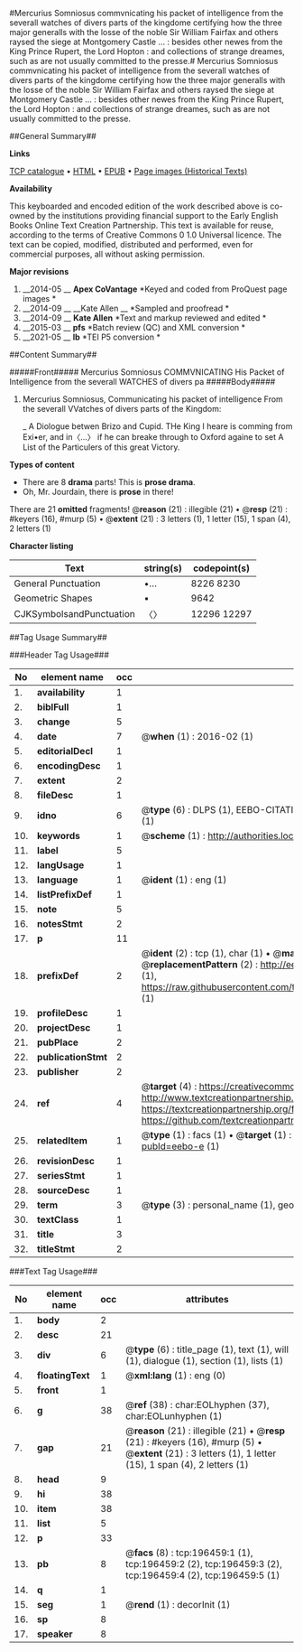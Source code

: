 #Mercurius Somniosus commvnicating his packet of intelligence from the severall watches of divers parts of the kingdome certifying how the three major generalls with the losse of the noble Sir William Fairfax and others raysed the siege at Montgomery Castle ... : besides other newes from the King Prince Rupert, the Lord Hopton : and collections of strange dreames, such as are not usually committed to the presse.#
Mercurius Somniosus commvnicating his packet of intelligence from the severall watches of divers parts of the kingdome certifying how the three major generalls with the losse of the noble Sir William Fairfax and others raysed the siege at Montgomery Castle ... : besides other newes from the King Prince Rupert, the Lord Hopton : and collections of strange dreames, such as are not usually committed to the presse.

##General Summary##

**Links**

[TCP catalogue](http://www.ota.ox.ac.uk/tcp/)  • 
[HTML](http://tei.it.ox.ac.uk/tcp/Texts-HTML/free/B26/B26775.html)  • 
[EPUB](http://tei.it.ox.ac.uk/tcp/Texts-EPUB/free/B26/B26775.epub) • 
[Page images (Historical Texts)](https://historicaltexts.jisc.ac.uk/eebo-11921192e)

**Availability**

This keyboarded and encoded edition of the work described above is co-owned by the
    institutions providing financial support to the Early English Books Online Text Creation
    Partnership. This text is available for reuse, according to the terms of  Creative Commons 0 1.0 Universal
    licence. The text can be copied, modified, distributed and performed, even for commercial
    purposes, all without asking permission.

**Major revisions**

1. __2014-05 __ __Apex CoVantage__ *Keyed and coded from ProQuest page images *
1. __2014-09 __ __Kate Allen __ *Sampled and proofread *
1. __2014-09 __ __Kate Allen__ *Text and markup reviewed and edited *
1. __2015-03 __ __pfs__ *Batch review (QC) and XML conversion *
1. __2021-05 __ __lb__ *TEI P5 conversion *

##Content Summary##

#####Front#####
 Mercurius Somniosus COMMVNICATING His Packet of Intelligence from the severall WATCHES of divers pa
#####Body#####

1. Mercurius Somniosus, Communicating his packet of intelligence From the severall VVatches of divers parts of the Kingdom:

    _ A Diologue betwen Brizo and Cupid.
 THe King I heare is comming from Exi•er, and in〈…〉 if he can breake through to Oxford againe to set
A List of the Particulers of this great Victory.

**Types of content**

  * There are 8 **drama** parts! This is **prose drama**.
  * Oh, Mr. Jourdain, there is **prose** in there!

There are 21 **omitted** fragments! 
 @__reason__ (21) : illegible (21)  •  @__resp__ (21) : #keyers (16), #murp (5)  •  @__extent__ (21) : 3 letters (1), 1 letter (15), 1 span (4), 2 letters (1)

**Character listing**


|Text|string(s)|codepoint(s)|
|---|---|---|
|General Punctuation|•…|8226 8230|
|Geometric Shapes|▪|9642|
|CJKSymbolsandPunctuation|〈〉|12296 12297|

##Tag Usage Summary##

###Header Tag Usage###

|No|element name|occ|attributes|
|---|---|---|---|
|1.|__availability__|1||
|2.|__biblFull__|1||
|3.|__change__|5||
|4.|__date__|7| @__when__ (1) : 2016-02 (1)|
|5.|__editorialDecl__|1||
|6.|__encodingDesc__|1||
|7.|__extent__|2||
|8.|__fileDesc__|1||
|9.|__idno__|6| @__type__ (6) : DLPS (1), EEBO-CITATION (1), VID (1), EEBO-PROQUEST (1), STC (1), OCLC (1)|
|10.|__keywords__|1| @__scheme__ (1) : http://authorities.loc.gov/ (1)|
|11.|__label__|5||
|12.|__langUsage__|1||
|13.|__language__|1| @__ident__ (1) : eng (1)|
|14.|__listPrefixDef__|1||
|15.|__note__|5||
|16.|__notesStmt__|2||
|17.|__p__|11||
|18.|__prefixDef__|2| @__ident__ (2) : tcp (1), char (1)  •  @__matchPattern__ (2) : ([0-9\-]+):([0-9IVX]+) (1), (.+) (1)  •  @__replacementPattern__ (2) : http://eebo.chadwyck.com/downloadtiff?vid=$1&page=$2 (1), https://raw.githubusercontent.com/textcreationpartnership/Texts/master/tcpchars.xml#$1 (1)|
|19.|__profileDesc__|1||
|20.|__projectDesc__|1||
|21.|__pubPlace__|2||
|22.|__publicationStmt__|2||
|23.|__publisher__|2||
|24.|__ref__|4| @__target__ (4) : https://creativecommons.org/publicdomain/zero/1.0/ (1), http://www.textcreationpartnership.org/docs/. (1), https://textcreationpartnership.org/faq/#faq05 (1), https://github.com/textcreationpartnership (1)|
|25.|__relatedItem__|1| @__type__ (1) : facs (1)  •  @__target__ (1) : https://data.historicaltexts.jisc.ac.uk/view?pubId=eebo-e (1)|
|26.|__revisionDesc__|1||
|27.|__seriesStmt__|1||
|28.|__sourceDesc__|1||
|29.|__term__|3| @__type__ (3) : personal_name (1), geographic_name (2)|
|30.|__textClass__|1||
|31.|__title__|3||
|32.|__titleStmt__|2||


###Text Tag Usage###

|No|element name|occ|attributes|
|---|---|---|---|
|1.|__body__|2||
|2.|__desc__|21||
|3.|__div__|6| @__type__ (6) : title_page (1), text (1), will (1), dialogue (1), section (1), lists (1)|
|4.|__floatingText__|1| @__xml:lang__ (1) : eng (0)|
|5.|__front__|1||
|6.|__g__|38| @__ref__ (38) : char:EOLhyphen (37), char:EOLunhyphen (1)|
|7.|__gap__|21| @__reason__ (21) : illegible (21)  •  @__resp__ (21) : #keyers (16), #murp (5)  •  @__extent__ (21) : 3 letters (1), 1 letter (15), 1 span (4), 2 letters (1)|
|8.|__head__|9||
|9.|__hi__|38||
|10.|__item__|38||
|11.|__list__|5||
|12.|__p__|33||
|13.|__pb__|8| @__facs__ (8) : tcp:196459:1 (1), tcp:196459:2 (2), tcp:196459:3 (2), tcp:196459:4 (2), tcp:196459:5 (1)|
|14.|__q__|1||
|15.|__seg__|1| @__rend__ (1) : decorInit (1)|
|16.|__sp__|8||
|17.|__speaker__|8||
